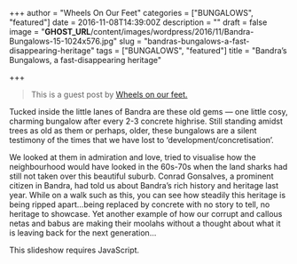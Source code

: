 +++
author = "Wheels On Our Feet"
categories = ["BUNGALOWS", "featured"]
date = 2016-11-08T14:39:00Z
description = ""
draft = false
image = "__GHOST_URL__/content/images/wordpress/2016/11/Bandra-Bungalows-15-1024x576.jpg"
slug = "bandras-bungalows-a-fast-disappearing-heritage"
tags = ["BUNGALOWS", "featured"]
title = "Bandra’s Bungalows, a fast-disappearing heritage"

+++


<blockquote><p>This is a guest post by <a href="https://www.wheelsonourfeet.com/2016/11/06/bandras-bungalows-a-fast-disappearing-heritage/" target="_blank">Wheels on our feet.</a></p></blockquote>
<p dir="auto">Tucked inside the little lanes of Bandra are these old gems — one little cosy, charming bungalow after every 2-3 concrete highrise. Still standing amidst trees as old as them or perhaps, older, these bungalows are a silent testimony of the times that we have lost to ‘development/concretisation’.</p>
<p dir="auto">We looked at them in admiration and love, tried to visualise how the neighbourhood would have looked in the 60s-70s when the land sharks had still not taken over this beautiful suburb. Conrad Gonsalves, a prominent citizen in Bandra, had told us about Bandra’s rich history and heritage last year. While on a walk such as this, you can see how steadily this heritage is being ripped apart…being replaced by concrete with  no story to tell, no heritage to showcase. Yet another example of how our corrupt and callous netas and babus are making their moolahs without a thought about what it is leaving back for the next generation…</p>
<p><p class="jetpack-slideshow-noscript robots-nocontent">This slideshow requires JavaScript.</p><div id="gallery-10057-173-slideshow" class="slideshow-window jetpack-slideshow slideshow-black" data-trans="fade" data-autostart="1" data-gallery="[{&quot;src&quot;:&quot;https:\/\/bandra.info\/wp-content\/uploads\/2016\/11\/Bandra-Bungalows-1-1024x576-2.jpg&quot;,&quot;id&quot;:&quot;10071&quot;,&quot;title&quot;:&quot;bandra-bungalows-1-1024\u0026#215;576&quot;,&quot;alt&quot;:&quot;&quot;,&quot;caption&quot;:&quot;&quot;,&quot;itemprop&quot;:&quot;image&quot;},{&quot;src&quot;:&quot;https:\/\/bandra.info\/wp-content\/uploads\/2016\/11\/Bandra-Bungalows-3-1024x576-2.jpg&quot;,&quot;id&quot;:&quot;10072&quot;,&quot;title&quot;:&quot;bandra-bungalows-3-1024\u0026#215;576&quot;,&quot;alt&quot;:&quot;&quot;,&quot;caption&quot;:&quot;&quot;,&quot;itemprop&quot;:&quot;image&quot;},{&quot;src&quot;:&quot;https:\/\/bandra.info\/wp-content\/uploads\/2016\/11\/Bandra-Bungalows-4-1024x576-1.jpg&quot;,&quot;id&quot;:&quot;10073&quot;,&quot;title&quot;:&quot;bandra-bungalows-4-1024\u0026#215;576&quot;,&quot;alt&quot;:&quot;&quot;,&quot;caption&quot;:&quot;&quot;,&quot;itemprop&quot;:&quot;image&quot;},{&quot;src&quot;:&quot;https:\/\/bandra.info\/wp-content\/uploads\/2016\/11\/Bandra-Bungalows-5-1024x576-1.jpg&quot;,&quot;id&quot;:&quot;10074&quot;,&quot;title&quot;:&quot;bandra-bungalows-5-1024\u0026#215;576&quot;,&quot;alt&quot;:&quot;&quot;,&quot;caption&quot;:&quot;&quot;,&quot;itemprop&quot;:&quot;image&quot;},{&quot;src&quot;:&quot;https:\/\/bandra.info\/wp-content\/uploads\/2016\/11\/Bandra-Bungalows-6-1024x576-1.jpg&quot;,&quot;id&quot;:&quot;10075&quot;,&quot;title&quot;:&quot;bandra-bungalows-6-1024\u0026#215;576&quot;,&quot;alt&quot;:&quot;&quot;,&quot;caption&quot;:&quot;&quot;,&quot;itemprop&quot;:&quot;image&quot;},{&quot;src&quot;:&quot;https:\/\/bandra.info\/wp-content\/uploads\/2016\/11\/Bandra-Bungalows-7-1024x576-1.jpg&quot;,&quot;id&quot;:&quot;10076&quot;,&quot;title&quot;:&quot;bandra-bungalows-7-1024\u0026#215;576&quot;,&quot;alt&quot;:&quot;&quot;,&quot;caption&quot;:&quot;&quot;,&quot;itemprop&quot;:&quot;image&quot;},{&quot;src&quot;:&quot;https:\/\/bandra.info\/wp-content\/uploads\/2016\/11\/Bandra-Bungalows-8-1024x576-1.jpg&quot;,&quot;id&quot;:&quot;10077&quot;,&quot;title&quot;:&quot;bandra-bungalows-8-1024\u0026#215;576&quot;,&quot;alt&quot;:&quot;&quot;,&quot;caption&quot;:&quot;&quot;,&quot;itemprop&quot;:&quot;image&quot;},{&quot;src&quot;:&quot;https:\/\/bandra.info\/wp-content\/uploads\/2016\/11\/Bandra-Bungalows-9-1024x576-1.jpg&quot;,&quot;id&quot;:&quot;10078&quot;,&quot;title&quot;:&quot;bandra-bungalows-9-1024\u0026#215;576&quot;,&quot;alt&quot;:&quot;&quot;,&quot;caption&quot;:&quot;&quot;,&quot;itemprop&quot;:&quot;image&quot;},{&quot;src&quot;:&quot;https:\/\/bandra.info\/wp-content\/uploads\/2016\/11\/Bandra-Bungalows-10-1024x576-1.jpg&quot;,&quot;id&quot;:&quot;10079&quot;,&quot;title&quot;:&quot;bandra-bungalows-10-1024\u0026#215;576&quot;,&quot;alt&quot;:&quot;&quot;,&quot;caption&quot;:&quot;&quot;,&quot;itemprop&quot;:&quot;image&quot;},{&quot;src&quot;:&quot;https:\/\/bandra.info\/wp-content\/uploads\/2016\/11\/Bandra-Bungalows-11-1024x576-1.jpg&quot;,&quot;id&quot;:&quot;10080&quot;,&quot;title&quot;:&quot;bandra-bungalows-11-1024\u0026#215;576&quot;,&quot;alt&quot;:&quot;&quot;,&quot;caption&quot;:&quot;&quot;,&quot;itemprop&quot;:&quot;image&quot;},{&quot;src&quot;:&quot;https:\/\/bandra.info\/wp-content\/uploads\/2016\/11\/Bandra-Bungalows-13-e1478440527532-576x1024.jpg&quot;,&quot;id&quot;:&quot;10081&quot;,&quot;title&quot;:&quot;bandra-bungalows-13-e1478440527532-576\u0026#215;1024&quot;,&quot;alt&quot;:&quot;&quot;,&quot;caption&quot;:&quot;&quot;,&quot;itemprop&quot;:&quot;image&quot;},{&quot;src&quot;:&quot;https:\/\/bandra.info\/wp-content\/uploads\/2016\/11\/Bandra-Bungalows-14-e1478440507281-576x1024.jpg&quot;,&quot;id&quot;:&quot;10082&quot;,&quot;title&quot;:&quot;bandra-bungalows-14-e1478440507281-576\u0026#215;1024&quot;,&quot;alt&quot;:&quot;&quot;,&quot;caption&quot;:&quot;&quot;,&quot;itemprop&quot;:&quot;image&quot;},{&quot;src&quot;:&quot;https:\/\/bandra.info\/wp-content\/uploads\/2016\/11\/Bandra-Bungalows-15-1024x576.jpg&quot;,&quot;id&quot;:&quot;10083&quot;,&quot;title&quot;:&quot;bandra-bungalows-15-1024\u0026#215;576&quot;,&quot;alt&quot;:&quot;&quot;,&quot;caption&quot;:&quot;&quot;,&quot;itemprop&quot;:&quot;image&quot;},{&quot;src&quot;:&quot;https:\/\/bandra.info\/wp-content\/uploads\/2016\/11\/Bandra-Bungalows-16-1024x576.jpg&quot;,&quot;id&quot;:&quot;10084&quot;,&quot;title&quot;:&quot;bandra-bungalows-16-1024\u0026#215;576&quot;,&quot;alt&quot;:&quot;&quot;,&quot;caption&quot;:&quot;&quot;,&quot;itemprop&quot;:&quot;image&quot;}]" itemscope itemtype="https://schema.org/ImageGallery"></div></p>



